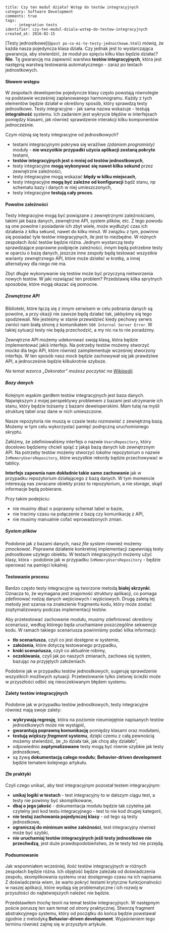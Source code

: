 ~~~
title: Czy ten moduł działa? Wstęp do testów integracyjnych
category: Software Development
comments: true
tags: 
    - integration tests
identifier: czy-ten-modul-dziala-wstep-do-testow-integracyjnych
created_at: 2016-02-15
~~~

[Testy jednostkowe](`@post po-co-mi-te-testy-jednostkowe.html`) *mówią*, że każda nasza pojedyncza klasa działa.
Czy jednak jest to wystarczająca gwarancja, aby stwierdzić, że moduł po spięciu kilku klas będzie działać? **Nie**.
Tę gwarancję ma zapewnić warstwa **testów integracyjnych**, która jest następną warstwą testowania automatycznego - zaraz po testach jednostkowych.

#### Słowem wstępu

W zespołach deweloperów pojedyncze klasy często powstają równolegle na podstawie wcześniej zaplanowanego harmonogramu. 
Każdy z tych elementów będzie działał w określony sposób, który sprawdzą testy jednostkowe. Testy integracyjne - jak 
sama nazwa wskazuje - testują **integralność** systemu. Ich zadaniem jest wykrycie błędów w interfejsach pomiędzy klasami, 
jak również sprawdzenie interakcji kilku komponentów jednocześnie. 

Czym różnią się testy integracyjne od jednostkowych?

- testami integracyjnymi pokrywa się wrażliwe *(zdaniem programisty)* moduły - **nie wszystkie przypadki użycia aplikacji zostaną pokryte** testami,
- **testów integracyjnych jest o mniej od testów jednostkowych**,
- testy integracyjne **mogą wykonywać się nawet kilka sekund** przez zewnętrzne zależności,
- testy integracyjne mogą wskazać **błędy w kilku miejscach**,
- testy integracyjne **mogą być zależne od konfiguracji** bądź stanu, np schematu bazy i danych w niej umieszczonych,
- testy integracyjne **testują cały proces**.

#### Powolne zależności 

Testy integracyjne mogą być powiązane z zewnętrznymi zależnościami, takimi jak baza danych, zewnętrzne API, system plików, etc.
Z tego powodu są one powolne i posiadanie ich zbyt wiele, może wydłużyć czas ich działania z kilku sekund, nawet do kilku minut.
W związku z tym, powinno się posiadać tyle testów integracyjnych, ile jest to niezbędne. W różnych zespołach ilość testów
będzie różna. Jednym wystarczą testy sprawdzające poprawne podpięcie zależności, innym będą potrzebne testy w oparciu
o bazę danych, jeszcze inne zespoły będą testować wszystkie warianty zewnętrznego API, które może *działać w kratkę*, a 
innej alternatywy dla niego nie ma.

Zbyt długie wykonywanie się testów może być przyczyną nietworzenia nowych testów. W jaki rozwiązać ten problem? 
Przedstawię kilka sprytnych sposobów, które mogą okazać się pomocne.

##### Zewnętrzne API

Biblioteki, które łączą się z innym serwisem w celu pobrania danych są powolne, a przy okazji nie zawsze będą działać tak, 
jakbyśmy się tego spodziewali. Nie jesteśmy w stanie przewidzieć kiedy pechowy serwis zwróci nam białą stronę z komunikatem
`500 Internal Server Error`. W takiej sytuacji testy nie będą przechodzić, a my nic na to nie poradzimy.  

Zewnętrzne API możemy udekorować swoją klasą, która będzie implementować jakiś interfejs. Na potrzeby testów możemy stworzyć
*mocka* dla tego API, które również zaimplementuje wcześniej stworzony interfejs. W ten sposób nasz *mock* będzie zachowywał się
jak prawdziwe API, a jednocześnie będzie kilkukrotnie szybsze. 

*Na temat wzorca „Dekorator” możesz poczytać na [Wikipedii](https://pl.wikipedia.org/wiki/Dekorator_(wzorzec_projektowy)).* 

##### Bazy danych

Kolejnym wąskim gardłem testów integracyjnych jest baza danych. Największym z mojej perspektywy problemem z bazami jest
utrzymanie ich stanu, który będzie tożsamy z bazami deweloperskimi. Mam tutaj na myśli strukturę tabel oraz dane w nich umieszczone.

Nasze repozytoria nie muszą w czasie testu *rozmawiać* z zewnętrzną bazą. Możemy w tym celu wykorzystać pamięć podręczną
uruchomionego skryptu. 

Załóżmy, że zdefiniowaliśmy interfejs o nazwie `UsersRepository`, który docelowo będziemy chcieli spiąć z jakąś bazą danych
lub zewnętrznym API. Na potrzeby testów możemy stworzyć *lokalne* repozytorium o nazwie `InMemoryUsersRepository`, które 
wszystkie rekordy będzie przechowywać w tablicy. 

**Interfejs zapewnia nam dokładnie takie samo zachowanie** jak w przypadku repozytorium działającego z bazą danych. 
W tym momencie interesują nas zwracane obiekty przez to repozytorium, a nie *storage*, skąd informacje będą pobierane.

Przy takim podejściu: 

- nie musimy dbać o poprawny schemat tabel w bazie,
- nie tracimy czasu na połączenie z bazą czy komunikację z API,
- nie musimy manualnie cofać wprowadzonych zmian.

##### System plików

Podobnie jak z bazami danych, nasz *file system* również możemy *zmockować*. Poprawne działanie konkretnej implementacji
zapewniają testy jednostkowe użytego obiektu. W testach integracyjnych możemy użyć klasy, która - podobnie jak w przypadku
`InMemoryUsersRepository` - będzie operować na pamięci lokalnej.

#### Testowanie procesu

Bardzo często testy integracyjne są tworzone metodą **białej skrzynki**. Oznacza to, że wymagana jest znajomość struktury 
aplikacji, co pomaga zdefiniować rodzaj danych wejściowych i wyjściowych. Drugą zaletą tej metody jest szansa na znalezienie 
fragmentu kodu, który może zostać zoptymalizowany podczas implementacji testów.

Aby przetestować zachowanie modułu, musimy zdefiniować określony scenariusz, według którego będa uruchamiane
poszczególne sekwencje kodu. W ramach takiego scenariusza powinniśmy podać kilka informacji:

- **tło scenariusza**, czyli co jest dostępne w systemie,
- **założenia**, które dotyczą testowanego przypadku,
- **kroki scenariusza**, czyli co aktualnie robimy,
- **oczekiwania**, czyli jak po naszych zmianach, zachowa się system, bazując na przyjętych założeniach.

Podobnie jak w przypadku testów jednostkowych, sugeruję sprawdzenie wszystkich możliwych sytuacji. Przetestowanie
tylko zielonej ścieżki może w przyszłości odbić się nieoczekiwanym błędem systemu.

#### Zalety testów integracyjnych

Podobnie jak w przypadku testów jednostkowych, testy integracyjne również mają swoje zalety:

- **wykrywają regresję**, która na poziomie nieumiejętnie napisanych testów jednostkowych może nie wystąpić,
- **gwarantują poprawną komunikację** pomiędzy klasami oraz modułami,
- **testują *większy fragment* systemu**, dzięki czemu z całą pewnością możemy stwierdzić, że „to działa tak, jak chcę aby działało”,
- odpowiednio **zoptymalizowane** testy mogą być równie szybkie jak testy jednostkowe,
- są żywą **dokumentacją całego modułu**; **Behavior-driven development** będzie tematem kolejnego artykułu.

#### Złe praktyki

Czyli czego unikać, aby test integracyjnym pozostał testem integracyjnym:

- **unikaj logiki w testach** - test integracyjny to w dalszym ciągu test, a testy nie powinny być skomplikowane,
- **dbaj o jego jakość** - dokumentacja modułu będzie tak czytelna jak czytelny jest kod testu integracyjnego - test to nie kod drugiej kategorii,
- **nie testuj zachowania pojedynczej klasy** - od tego są testy jednostkowe,
- **ograniczaj do minimum wolne zależności**, test integracyjny również może być szybki,
- **nie uruchamiaj testów integracyjnych jeśli testy jednostkowe nie przechodzą**, jest duże prawdopodobieństwo, że te testy też nie przejdą.

#### Podsumowanie

Jak wspomniałem wcześniej, ilość testów integracyjnych w różnych zespołach będzie różna. Ich objętość będzie zależała
od doświadczenia zespołu, skomplikowania systemu oraz dostępnego czasu na ich napisanie. Z doświadczenia wiem, że warto
pokryć testami krytyczne funkcjonalności w naszej aplikacji, które wydają się problematyczne i ich rozwój w przyszłości
do najłatwiejszych należeć nie będzie.

Przedstawiłem *trochę* teorii na temat testów integracyjnych. W następnym poście poruszę ten sam temat od strony praktycznej.
Stworzę fragment abstrakcyjnego systemu, który od początku do końca będzie powstawał zgodnie z metodyką **Behavior-driven development**.
Wyjaśnieniem tego terminu również zajmę się w przyszłym artykule.
